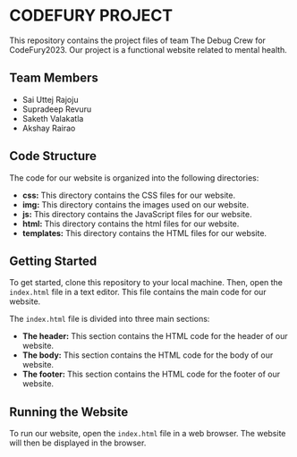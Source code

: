 # CODEFURY PROJECT

This repository contains the project files of team The Debug Crew for CodeFury2023. Our project is a functional website related to mental health.

## Team Members

* Sai Uttej Rajoju
* Supradeep Revuru
* Saketh Valakatla
* Akshay Rairao

## Code Structure

The code for our website is organized into the following directories:

* **css:** This directory contains the CSS files for our website.
* **img:** This directory contains the images used on our website.
* **js:** This directory contains the JavaScript files for our website.
* **html:** This directory contains the html files for our website.
* **templates:** This directory contains the HTML files for our website.

## Getting Started

To get started, clone this repository to your local machine. Then, open the `index.html` file in a text editor. This file contains the main code for our website.

The `index.html` file is divided into three main sections:

* **The header:** This section contains the HTML code for the header of our website.
* **The body:** This section contains the HTML code for the body of our website.
* **The footer:** This section contains the HTML code for the footer of our website.

## Running the Website

To run our website, open the `index.html` file in a web browser. The website will then be displayed in the browser.
